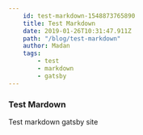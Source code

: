 ```yaml
---
    id: test-markdown-1548873765890
    title: Test Markdown
    date: 2019-01-26T10:31:47.911Z
    path: "/blog/test-markdown"
    author: Madan
    tags:
        - test
        - markdown
        - gatsby
---
```


### Test Mardown

Test markdown gatsby site


